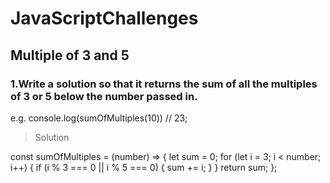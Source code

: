 # JavaScriptChallenges
## Multiple of 3 and 5
### 1.Write a solution so that it returns the sum of all the multiples of 3 or 5 below the number passed in.
 e.g. console.log(sumOfMultiples(10)) // 23;
 
> Solution

 
 const sumOfMultiples = (number) => {
  let sum = 0;
  for (let i = 3; i < number; i++) {
    if (i % 3 === 0 || i % 5 === 0) {
      sum += i;
    }
  }
  return sum;
};
